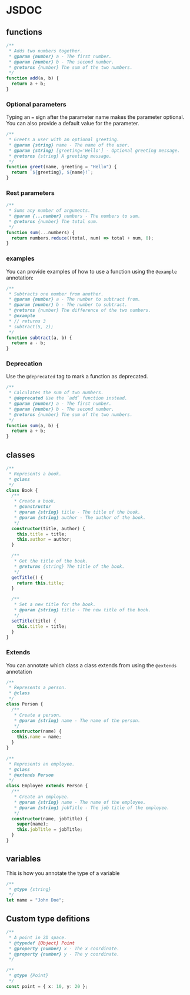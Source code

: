 # JSDOC

## functions

```ts
/**
 * Adds two numbers together.
 * @param {number} a - The first number.
 * @param {number} b - The second number.
 * @returns {number} The sum of the two numbers.
 */
function add(a, b) {
  return a + b;
}
```

### Optional parameters

Typing an `=` sign after the parameter name makes the parameter optional. You can also provide a default value for the parameter.

```ts
/**
 * Greets a user with an optional greeting.
 * @param {string} name - The name of the user.
 * @param {string} [greeting='Hello'] - Optional greeting message.
 * @returns {string} A greeting message.
 */
function greet(name, greeting = "Hello") {
  return `${greeting}, ${name}!`;
}
```

### Rest parameters

```ts
/**
 * Sums any number of arguments.
 * @param {...number} numbers - The numbers to sum.
 * @returns {number} The total sum.
 */
function sum(...numbers) {
  return numbers.reduce((total, num) => total + num, 0);
}
```

### examples

You can provide examples of how to use a function using the `@example` annotation:

```ts
/**
 * Subtracts one number from another.
 * @param {number} a - The number to subtract from.
 * @param {number} b - The number to subtract.
 * @returns {number} The difference of the two numbers.
 * @example
 * // returns 3
 * subtract(5, 2);
 */
function subtract(a, b) {
  return a - b;
}
```

### Deprecation

Use the `@deprecated` tag to mark a function as deprecated.

```ts
/**
 * Calculates the sum of two numbers.
 * @deprecated Use the `add` function instead.
 * @param {number} a - The first number.
 * @param {number} b - The second number.
 * @returns {number} The sum of the two numbers.
 */
function sum(a, b) {
  return a + b;
}
```

## classes

```ts
/**
 * Represents a book.
 * @class
 */
class Book {
  /**
   * Create a book.
   * @constructor
   * @param {string} title - The title of the book.
   * @param {string} author - The author of the book.
   */
  constructor(title, author) {
    this.title = title;
    this.author = author;
  }

  /**
   * Get the title of the book.
   * @returns {string} The title of the book.
   */
  getTitle() {
    return this.title;
  }

  /**
   * Set a new title for the book.
   * @param {string} title - The new title of the book.
   */
  setTitle(title) {
    this.title = title;
  }
}
```

### Extends

You can annotate which class a class extends from using the `@extends` annotation

```ts
/**
 * Represents a person.
 * @class
 */
class Person {
  /**
   * Create a person.
   * @param {string} name - The name of the person.
   */
  constructor(name) {
    this.name = name;
  }
}

/**
 * Represents an employee.
 * @class
 * @extends Person
 */
class Employee extends Person {
  /**
   * Create an employee.
   * @param {string} name - The name of the employee.
   * @param {string} jobTitle - The job title of the employee.
   */
  constructor(name, jobTitle) {
    super(name);
    this.jobTitle = jobTitle;
  }
}
```

## variables

This is how you annotate the type of a variable

```ts
/**
 * @type {string}
 */
let name = "John Doe";
```

## Custom type defitions

```ts
/**
 * A point in 2D space.
 * @typedef {Object} Point
 * @property {number} x - The x coordinate.
 * @property {number} y - The y coordinate.
 */

/**
 * @type {Point}
 */
const point = { x: 10, y: 20 };
```

